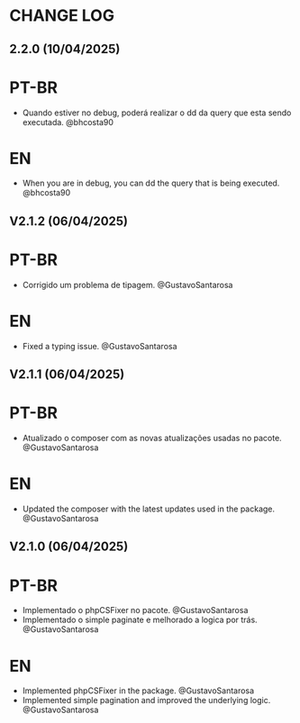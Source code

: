 # CHANGE LOG

## 2.2.0 (10/04/2025)

# PT-BR

- Quando estiver no debug, poderá realizar o dd da query que esta sendo executada. @bhcosta90

# EN

- When you are in debug, you can dd the query that is being executed. @bhcosta90

## V2.1.2 (06/04/2025)

# PT-BR

- Corrigido um problema de tipagem. @GustavoSantarosa

# EN

- Fixed a typing issue. @GustavoSantarosa

## V2.1.1 (06/04/2025)

# PT-BR

- Atualizado o composer com as novas atualizações usadas no pacote. @GustavoSantarosa

# EN

- Updated the composer with the latest updates used in the package. @GustavoSantarosa

## V2.1.0 (06/04/2025)

# PT-BR

- Implementado o phpCSFixer no pacote. @GustavoSantarosa
- Implementado o simple paginate e melhorado a logica por trás. @GustavoSantarosa

# EN

- Implemented phpCSFixer in the package. @GustavoSantarosa
- Implemented simple pagination and improved the underlying logic. @GustavoSantarosa

